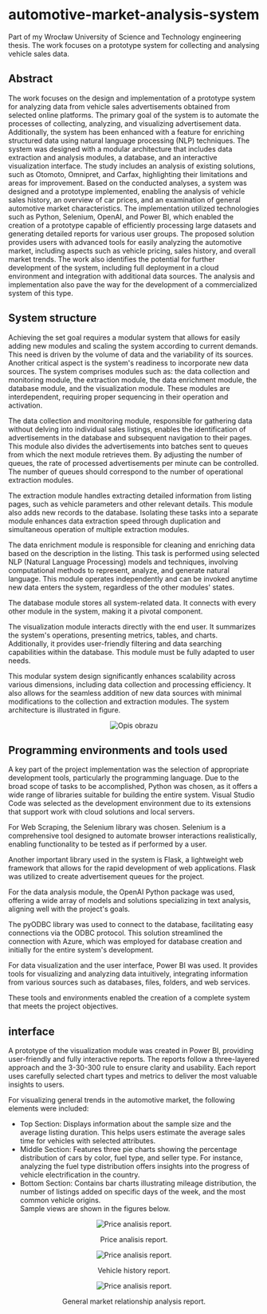 # automotive-market-analysis-system
Part of my Wrocław University of Science and Technology engineering thesis. The work focuses on a prototype system for collecting and analysing vehicle sales data.  
## Abstract
  The work focuses on the design and implementation of a prototype system for analyzing
data from vehicle sales advertisements obtained from selected online platforms. The primary
goal of the system is to automate the processes of collecting, analyzing, and visualizing
advertisement data. Additionally, the system has been enhanced with a feature for enriching
structured data using natural language processing (NLP) techniques. The system was designed
with a modular architecture that includes data extraction and analysis modules, a database, and
an interactive visualization interface. The study includes an analysis of existing solutions, such
as Otomoto, Omnipret, and Carfax, highlighting their limitations and areas for improvement.
Based on the conducted analyses, a system was designed and a prototype implemented,
enabling the analysis of vehicle sales history, an overview of car prices, and an examination of
general automotive market characteristics. The implementation utilized technologies such as
Python, Selenium, OpenAI, and Power BI, which enabled the creation of a prototype capable
of efficiently processing large datasets and generating detailed reports for various user groups.
The proposed solution provides users with advanced tools for easily analyzing the automotive
market, including aspects such as vehicle pricing, sales history, and overall market trends. The
work also identifies the potential for further development of the system, including full
deployment in a cloud environment and integration with additional data sources. The analysis
and implementation also pave the way for the development of a commercialized system of this
type.

## System structure
Achieving the set goal requires a modular system that allows for easily adding new modules and scaling the system according to current demands. This need is driven by the volume of data and the variability of its sources. Another critical aspect is the system's readiness to incorporate new data sources. The system comprises modules such as: the data collection and monitoring module, the extraction module, the data enrichment module, the database module, and the visualization module. These modules are interdependent, requiring proper sequencing in their operation and activation.

The data collection and monitoring module, responsible for gathering data without delving into individual sales listings, enables the identification of advertisements in the database and subsequent navigation to their pages. This module also divides the advertisements into batches sent to queues from which the next module retrieves them. By adjusting the number of queues, the rate of processed advertisements per minute can be controlled. The number of queues should correspond to the number of operational extraction modules.

The extraction module handles extracting detailed information from listing pages, such as vehicle parameters and other relevant details. This module also adds new records to the database. Isolating these tasks into a separate module enhances data extraction speed through duplication and simultaneous operation of multiple extraction modules.

The data enrichment module is responsible for cleaning and enriching data based on the description in the listing. This task is performed using selected NLP (Natural Language Processing) models and techniques, involving computational methods to represent, analyze, and generate natural language. This module operates independently and can be invoked anytime new data enters the system, regardless of the other modules' states.

The database module stores all system-related data. It connects with every other module in the system, making it a pivotal component.

The visualization module interacts directly with the end user. It summarizes the system's operations, presenting metrics, tables, and charts. Additionally, it provides user-friendly filtering and data searching capabilities within the database. This module must be fully adapted to user needs.

This modular system design significantly enhances scalability across various dimensions, including data collection and processing efficiency. It also allows for the seamless addition of new data sources with minimal modifications to the collection and extraction modules. The system architecture is illustrated in figure.  
<div align="center">
  <img src="https://github.com/user-attachments/assets/9952498a-5dc5-41d9-9079-16363c4b0fe8" alt="Opis obrazu">
</div>  

## Programming environments and tools used
A key part of the project implementation was the selection of appropriate development tools, particularly the programming language. Due to the broad scope of tasks to be accomplished, Python was chosen, as it offers a wide range of libraries suitable for building the entire system. Visual Studio Code was selected as the development environment due to its extensions that support work with cloud solutions and local servers.

For Web Scraping, the Selenium library was chosen. Selenium is a comprehensive tool designed to automate browser interactions realistically, enabling functionality to be tested as if performed by a user.

Another important library used in the system is Flask, a lightweight web framework that allows for the rapid development of web applications. Flask was utilized to create advertisement queues for the project.

For the data analysis module, the OpenAI Python package was used, offering a wide array of models and solutions specializing in text analysis, aligning well with the project's goals.

The pyODBC library was used to connect to the database, facilitating easy connections via the ODBC protocol. This solution streamlined the connection with Azure, which was employed for database creation and initially for the entire system's development.

For data visualization and the user interface, Power BI was used. It provides tools for visualizing and analyzing data intuitively, integrating information from various sources such as databases, files, folders, and web services.

These tools and environments enabled the creation of a complete system that meets the project objectives.

## interface

A prototype of the visualization module was created in Power BI, providing user-friendly and fully interactive reports. The reports follow a three-layered approach and the 3-30-300 rule to ensure clarity and usability. Each report uses carefully selected chart types and metrics to deliver the most valuable insights to users.

For visualizing general trends in the automotive market, the following elements were included:

- Top Section: Displays information about the sample size and the average listing duration. This helps users estimate the average sales time for vehicles with selected attributes.  
- Middle Section: Features three pie charts showing the percentage distribution of cars by color, fuel type, and seller type. For instance, analyzing the fuel type distribution offers insights into the progress of vehicle electrification in the country.  
- Bottom Section: Contains bar charts illustrating mileage distribution, the number of listings added on specific days of the week, and the most common vehicle origins.    
Sample views are shown in the figures below.  

<div align="center">
  <img src="https://github.com/user-attachments/assets/4f333730-61d3-4d9b-b351-f9e754cacda9" alt="Price analisis report.">  
  
  Price analisis report.  
</div>  
  
  
<div align="center">
  <img src="https://github.com/user-attachments/assets/9c2f1f2b-7e09-4189-8d75-1fc93b43db3f" alt="Price analisis report.">  

  Vehicle history report.  
</div>  
  
  
<div align="center">
  <img src="https://github.com/user-attachments/assets/54756b2e-c947-4133-b8ea-01e403457e8d" alt="Price analisis report.">  

  General market relationship analysis report.  
</div>  

